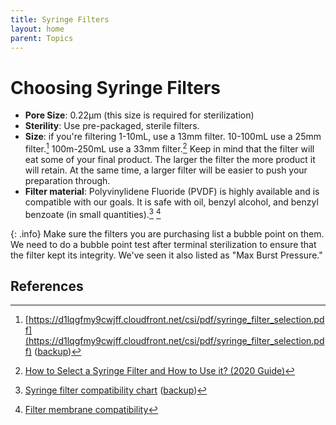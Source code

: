 ```yaml
---
title: Syringe Filters
layout: home
parent: Topics
---
```


# Choosing Syringe Filters

* **Pore Size**: 0.22μm (this size is required for sterilization)
* **Sterility**: Use pre-packaged, sterile filters.
* **Size**: if you're filtering 1-10mL, use a 13mm filter. 10-100mL use a 25mm filter.[^1] 100m-250mL use a 33mm filter.[^4] Keep in mind that the filter will eat some of your final product. The larger the filter the more product it will retain. At the same time, a larger filter will be easier to push your preparation through.
* **Filter material**: Polyvinylidene Fluoride (PVDF) is highly available and is compatible with our goals. It is safe with oil, benzyl alcohol, and benzyl benzoate (in small quantities).[^2] [^3]

{: .info}
Make sure the filters you are purchasing list a bubble point on them. We need to do a bubble point test after terminal sterilization to ensure that the filter kept its integrity. We've seen it also listed as "Max Burst Pressure."

## References

[^1]: [https://d1lqgfmy9cwjff.cloudfront.net/csi/pdf/syringe_filter_selection.pdf](https://d1lqgfmy9cwjff.cloudfront.net/csi/pdf/syringe_filter_selection.pdf) ([backup](/assets/PDFs/syringe_filter_selection.pdf))
[^2]: [Syringe filter compatibility chart](https://scientificfilters.com/pdf/SyringeFilterChemicalCompatibility.pdf) ([backup](/assets/PDFs/SyringeFilterChemicalCompatibility.pdf))
[^3]: [Filter membrane compatibility](https://www.cytivalifesciences.com/en/us/news-center/quick-reference-membrane-compatibility-10001)
[^4]: [How to Select a Syringe Filter and How to Use it? (2020 Guide)](https://airekacells.com/blog/syringe-filter)
